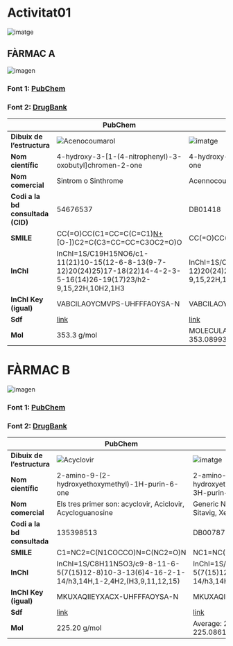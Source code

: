 # Activitat01
![imatge](https://github.com/mmonpeat/Python/assets/115364869/6318e3e3-a56a-4e8d-9c73-25a646e476dd)

## FÀRMAC A

![imagen](https://github.com/mmonpeat/Python/assets/115364869/efc2c536-681a-4077-8874-198f62d3c821) 

### Font 1: [PubChem](https://pubchem.ncbi.nlm.nih.gov/compound/54676537)

### Font 2: [DrugBank](https://go.drugbank.com/drugs/DB01418)


|                   | PubChem                                         | DrugBank                                       |
|-------------------|------------------------------------------------|----------------------------------------------|
| **Dibuix de l’estructura** | ![Acenocoumarol](https://github.com/mmonpeat/Python/assets/115364869/d8ecbc59-37db-4457-a611-3514649e6ad8) | ![imatge](https://github.com/mmonpeat/Python/assets/115364869/d7c1a720-b7b3-4f15-9ed4-f9cd1a80867c) |
| **Nom científic**          | 4-hydroxy-3-[1-(4-nitrophenyl)-3-oxobutyl]chromen-2-one | 4-hydroxy-3-[1-(4-nitrophenyl)-3-oxobutyl]-2H-chromen-2-one |
| **Nom comercial**          | Sintrom o Sinthrome | Acennocoumarol(no ho posa) |
| **Codi a la bd consultada (CID)**| 54676537 | DB01418 |
| **SMILE**                  | CC(=O)CC(C1=CC=C(C=C1)[N+](=O)[O-])C2=C(C3=CC=CC=C3OC2=O)O | CC(=O)CC(C1=CC=C(C=C1)[N+]([O-])=O)C1=C(O)C2=CC=CC=C2OC1=O |
| **InChI**                  | InChI=1S/C19H15NO6/c1-11(21)10-15(12-6-8-13(9-7-12)20(24)25)17-18(22)14-4-2-3-5-16(14)26-19(17)23/h2-9,15,22H,10H2,1H3 | InChI=1S/C19H15NO6/c1-11(21)10-15(12-6-8-13(9-7-12)20(24)25)17-18(22)14-4-2-3-5-16(14)26-19(17)23/h2-9,15,22H,10H2,1H3 |
| **InChI Key (igual)**      | VABCILAOYCMVPS-UHFFFAOYSA-N | VABCILAOYCMVPS-UHFFFAOYSA-N |
| **Sdf**                    | [link](/Quimioinformàtica/RepresentacioEstructuresQuimiquesSdf/PubChem_FarmacA.sdf) | [link](/Quimioinformàtica/RepresentacioEstructuresQuimiquesSdf/DB01418_DrugBank_FarmacA.sdf) |
| **Mol**                   | 353.3 g/mol | MOLECULAR_WEIGHT: 353.3255 EXACT_MASS(Monoisotopic): 353.089937217 |


# FÀRMAC B

![imagen](https://github.com/mmonpeat/Python/assets/115364869/d8d40253-e29d-4410-90ac-f741ef7a8714)

### Font 1: [PubChem](https://pubchem.ncbi.nlm.nih.gov/compound/135398513)

### Font 2: [DrugBank](https://go.drugbank.com/drugs/DB00787)

|                   | PubChem                                         | DrugBank                                       |
|-------------------|------------------------------------------------|----------------------------------------------|
| **Dibuix de l’estructura** | ![Acyclovir](https://github.com/mmonpeat/Python/assets/115364869/c48bf317-4978-404b-bece-c47438cecfd1) | ![imatge](https://github.com/mmonpeat/Python/assets/115364869/0bdff2e8-0dcd-4e29-9afb-64232e98ca0c) |
| **Nom científic**          | 2-amino-9-(2-hydroxyethoxymethyl)-1H-purin-6-one | 2-amino-9-[(2-hydroxyethoxy)methyl]-6,9-dihydro-3H-purin-6-one |
| **Nom comercial**          | Els tres primer son: acyclovir, Aciclovir, Acycloguanosine | Generic Name: Acyclovir Brand Names: Sitavig, Xerese, Zovirax |
| **Codi a la bd consultada**| 135398513 | DB00787 |
| **SMILE**                  | C1=NC2=C(N1COCCO)N=C(NC2=O)N | NC1=NC(=O)C2=C(N1)N(COCCO)C=N2 |
| **InChI**                  | InChI=1S/C8H11N5O3/c9-8-11-6-5(7(15)12-8)10-3-13(6)4-16-2-1-14/h3,14H,1-2,4H2,(H3,9,11,12,15) |  InChI=1S/C8H11N5O3/c9-8-11-6-5(7(15)12-8)10-3-13(6)4-16-2-1-14/h3,14H,1-2,4H2,(H3,9,11,12,15) |
| **InChI Key (igual)**      | MKUXAQIIEYXACX-UHFFFAOYSA-N | MKUXAQIIEYXACX-UHFFFAOYSA-N |
| **Sdf**                    | [link](../RepresentacioEstructuresQuimiquesSdf/PubChem_FarmacB.sdf) | [link](../RepresentacioEstructuresQuimiquesSdf/DB00787_DrugBank_FarmacB.sdf) |
| **Mol**                   | 225.20 g/mol | Average: 225.2046 Monoisotopic: 225.086189243  |
